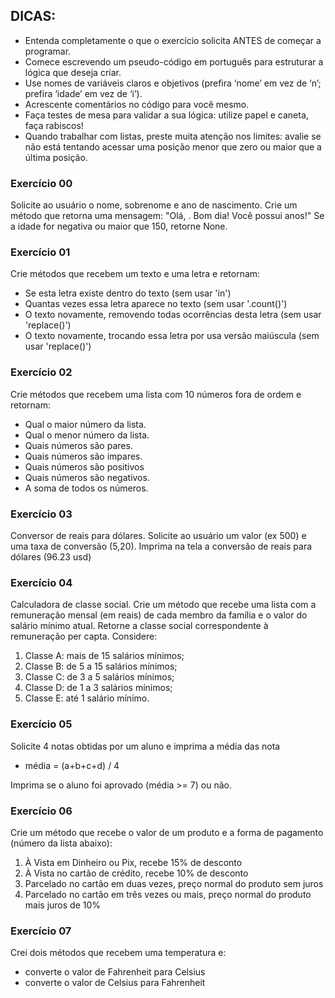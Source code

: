 ## DICAS:

- Entenda completamente o que o exercício solicita ANTES de começar a programar.
- Comece escrevendo um pseudo-código em português para estruturar a lógica que deseja criar.
- Use nomes de variáveis claros e objetivos (prefira ‘nome’ em vez de ‘n’; prefira ‘idade’ em vez de ‘i’).
- Acrescente comentários no código para você mesmo.
- Faça testes de mesa para validar a sua lógica: utilize papel e caneta, faça rabiscos!
- Quando trabalhar com listas, preste muita atenção nos limites: avalie se não está tentando acessar uma posição menor
  que zero ou maior que a última posição.

### Exercício 00

Solicite ao usuário o nome, sobrenome e ano de nascimento. Crie um método que retorna uma mensagem:
"Olá, <nome> <sobrenome>. Bom dia! Você possui <idade> anos!"
Se a idade for negativa ou maior que 150, retorne None.

### Exercício 01

Crie métodos que recebem um texto e uma letra e retornam:

- Se esta letra existe dentro do texto (sem usar 'in')
- Quantas vezes essa letra aparece no texto (sem usar '.count()')
- O texto novamente, removendo todas ocorrências desta letra (sem usar 'replace()')
- O texto novamente, trocando essa letra por usa versão maiúscula  (sem usar 'replace()')

### Exercício 02

Crie métodos que recebem uma lista com 10 números fora de ordem e retornam:

- Qual o maior número da lista.
- Qual o menor número da lista.
- Quais números são pares.
- Quais números são ímpares.
- Quais números são positivos
- Quais números são negativos.
- A soma de todos os números.

### Exercício 03

Conversor de reais para dólares. Solicite ao usuário um valor (ex 500) e uma taxa de conversão (5,20). Imprima na
tela a conversão de reais para dólares (96.23 usd)

### Exercício 04

Calculadora de classe social. Crie um método que recebe uma lista com a remuneração mensal (em reais) de cada membro
da família e o valor do salário mínimo atual. Retorne a classe social correspondente à remuneração per capta. Considere:

1. Classe A: mais de 15 salários mínimos;
2. Classe B: de 5 a 15 salários mínimos;
3. Classe C: de 3 a 5 salários mínimos;
4. Classe D: de 1 a 3 salários mínimos;
5. Classe E: até 1 salário mínimo.

### Exercício 05

Solicite 4 notas obtidas por um aluno e imprima a média das nota

- média = (a+b+c+d) / 4

Imprima se o aluno foi aprovado (média >= 7) ou não.

### Exercício 06

Crie um método que recebe o valor de um produto e a forma de pagamento (número da lista abaixo):

1. À Vista em Dinheiro ou Pix, recebe 15% de desconto
2. À Vista no cartão de crédito, recebe 10% de desconto
3. Parcelado no cartão em duas vezes, preço normal do produto sem juros
4. Parcelado no cartão em três vezes ou mais, preço normal do produto mais juros de 10%

### Exercício 07

Crei dois métodos que recebem uma temperatura e:

- converte o valor de Fahrenheit para Celsius
- converte o valor de Celsius para Fahrenheit

